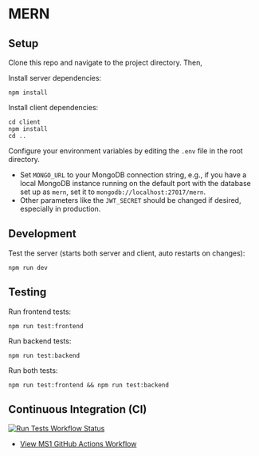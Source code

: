 # MERN

## Setup

Clone this repo and navigate to the project directory. Then,


Install server dependencies:

```
npm install
```

Install client dependencies:

```
cd client
npm install
cd ..
```

Configure your environment variables by editing the `.env` file in the root directory.

- Set `MONGO_URL` to your MongoDB connection string, e.g., if you have a local MongoDB instance running on the default port with the database set up as `mern`, set it to `mongodb://localhost:27017/mern`.
- Other parameters like the `JWT_SECRET` should be changed if desired, especially in production.


## Development

Test the server (starts both server and client, auto restarts on changes):
```
npm run dev
```


## Testing

Run frontend tests:
```
npm run test:frontend
```

Run backend tests:
```
npm run test:backend
```

Run both tests:
```
npm run test:frontend && npm run test:backend
```


## Continuous Integration (CI)

[![Run Tests Workflow Status](https://github.com/cs4218/cs4218-2420-ecom-project-team12/actions/workflows/main.yml/badge.svg?branch=main)](https://github.com/cs4218/cs4218-2420-ecom-project-team12/actions/workflows/main.yml?query=branch%3Amain)

- [View MS1 GitHub Actions Workflow](https://github.com/cs4218/cs4218-2420-ecom-project-team12/actions/runs/13753025188/job/38456398184)
